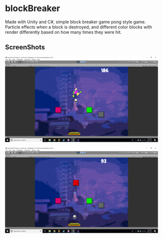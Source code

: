 # blockBreaker

Made with Unity and C#, simple block breaker game pong style game. Particle effects when a block is destroyed, and different color blocks with render differently based on how many times they were hit. 

## ScreenShots
!["particle effects when blocks are destroyed, also sound is implemented"](https://github.com/mBarlescu/blockBreaker/blob/master/docs/Screenshot%20(3).png?raw=true)

!["Gameplay"](https://github.com/mBarlescu/blockBreaker/blob/master/docs/Screenshot%20(2).png?raw=true)
